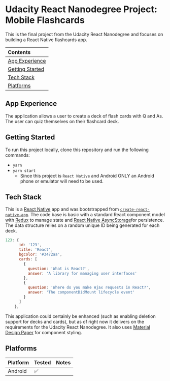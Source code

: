 # Udacity React Nanodegree Project: Mobile Flashcards
This is the final project from the Udacity React Nanodegree and focuses on building a React Native flashcards app.

| Contents |
|:---------|
| [App Experience](#app-experience) | 
| [Getting Started](#getting-started) |
| [Tech Stack](#tech-stack) |
| [Platforms](#platforms) |

## App Experience
The application allows a user to create a deck of flash cards with Q and As. The user can quiz themselves on their flashcard deck. 

## Getting Started
To run this project locally, clone this repository and run the following commands:
 - `yarn`
 - `yarn start`
   - Since this project is `React Native` and Android ONLY an Android phone or emulator will need to be used.

## Tech Stack
This is a [React Native](https://facebook.github.io/react-native/) app and was bootstrapped from [`create-react-native-app`](https://github.com/react-community/create-react-native-app). The code base is basic with a standard React component model with [Redux](https://redux.js.org/) to manage state and [React Native AsyncStorage](https://facebook.github.io/react-native/docs/asyncstorage)for persistence. The data structure relies on a random unique ID being generated for each deck.

```javascript
123: {
      id: '123',
      title: 'React',
      bgcolor: '#3472aa',
      cards: [
        {
          question: 'What is React?',
          answer: 'A library for managing user interfaces'
        },
        {
          question: 'Where do you make Ajax requests in React?',
          answer: 'The componentDidMount lifecycle event'
        }
      ]
    },
```

This application could certainly be enhanced (such as enabling deletion support for decks and cards), but as of right now it delivers on the requirements for the Udacity React Nanodegree. It also uses [Material Design Paper](https://reactnativepaper.com/) for component styling.

## Platforms

| Platform | Tested | Notes | 
|:---------|:-------|:------|
| Android | :white_check_mark: |